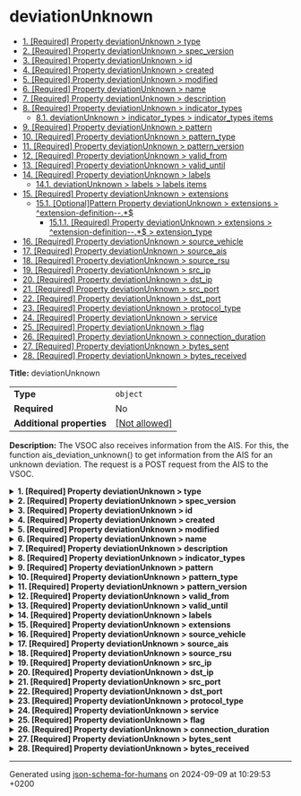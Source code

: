 # deviationUnknown

- [1. [Required] Property deviationUnknown > type](#type)
- [2. [Required] Property deviationUnknown > spec_version](#spec_version)
- [3. [Required] Property deviationUnknown > id](#id)
- [4. [Required] Property deviationUnknown > created](#created)
- [5. [Required] Property deviationUnknown > modified](#modified)
- [6. [Required] Property deviationUnknown > name](#name)
- [7. [Required] Property deviationUnknown > description](#description)
- [8. [Required] Property deviationUnknown > indicator_types](#indicator_types)
  - [8.1. deviationUnknown > indicator_types > indicator_types items](#autogenerated_heading_2)
- [9. [Required] Property deviationUnknown > pattern](#pattern)
- [10. [Required] Property deviationUnknown > pattern_type](#pattern_type)
- [11. [Required] Property deviationUnknown > pattern_version](#pattern_version)
- [12. [Required] Property deviationUnknown > valid_from](#valid_from)
- [13. [Required] Property deviationUnknown > valid_until](#valid_until)
- [14. [Required] Property deviationUnknown > labels](#labels)
  - [14.1. deviationUnknown > labels > labels items](#autogenerated_heading_3)
- [15. [Required] Property deviationUnknown > extensions](#extensions)
  - [15.1. [Optional]Pattern Property deviationUnknown > extensions > ^extension-definition--.*$](#extensions_pattern1)
    - [15.1.1. [Required] Property deviationUnknown > extensions > ^extension-definition--.*$ > extension_type](#extensions_pattern1_extension_type)
- [16. [Required] Property deviationUnknown > source_vehicle](#source_vehicle)
- [17. [Required] Property deviationUnknown > source_ais](#source_ais)
- [18. [Required] Property deviationUnknown > source_rsu](#source_rsu)
- [19. [Required] Property deviationUnknown > src_ip](#src_ip)
- [20. [Required] Property deviationUnknown > dst_ip](#dst_ip)
- [21. [Required] Property deviationUnknown > src_port](#src_port)
- [22. [Required] Property deviationUnknown > dst_port](#dst_port)
- [23. [Required] Property deviationUnknown > protocol_type](#protocol_type)
- [24. [Required] Property deviationUnknown > service](#service)
- [25. [Required] Property deviationUnknown > flag](#flag)
- [26. [Required] Property deviationUnknown > connection_duration](#connection_duration)
- [27. [Required] Property deviationUnknown > bytes_sent](#bytes_sent)
- [28. [Required] Property deviationUnknown > bytes_received](#bytes_received)

**Title:** deviationUnknown

|                           |                                                         |
| ------------------------- | ------------------------------------------------------- |
| **Type**                  | `object`                                                |
| **Required**              | No                                                      |
| **Additional properties** | [[Not allowed]](# "Additional Properties not allowed.") |

**Description:** The VSOC also receives information from the AIS. For this, the function ais_deviation_unknown() to get information from the AIS for an unknown deviation. The request is a POST request from the AIS to the VSOC.

<details>
<summary>
<strong> <a name="type"></a>1. [Required] Property deviationUnknown > type</strong>  

</summary>
<blockquote>

|              |         |
| ------------ | ------- |
| **Type**     | `const` |
| **Required** | Yes     |

**Description:** property extension from the request (coming from the STIX format)

Specific value: `"indicator"`

</blockquote>
</details>

<details>
<summary>
<strong> <a name="spec_version"></a>2. [Required] Property deviationUnknown > spec_version</strong>  

</summary>
<blockquote>

|              |          |
| ------------ | -------- |
| **Type**     | `string` |
| **Required** | Yes      |

**Description:** version of the stix format

</blockquote>
</details>

<details>
<summary>
<strong> <a name="id"></a>3. [Required] Property deviationUnknown > id</strong>  

</summary>
<blockquote>

|              |          |
| ------------ | -------- |
| **Type**     | `string` |
| **Required** | Yes      |

| Restrictions                      |                                                                                 |
| --------------------------------- | ------------------------------------------------------------------------------- |
| **Must match regular expression** | ```^indicator--.*$``` [Test](https://regex101.com/?regex=%5Eindicator--.%2A%24) |

</blockquote>
</details>

<details>
<summary>
<strong> <a name="created"></a>4. [Required] Property deviationUnknown > created</strong>  

</summary>
<blockquote>

|              |             |
| ------------ | ----------- |
| **Type**     | `string`    |
| **Required** | Yes         |
| **Format**   | `date-time` |

**Description:** timestamp of the creation in ISO-8601 (UTC)

</blockquote>
</details>

<details>
<summary>
<strong> <a name="modified"></a>5. [Required] Property deviationUnknown > modified</strong>  

</summary>
<blockquote>

|              |             |
| ------------ | ----------- |
| **Type**     | `string`    |
| **Required** | Yes         |
| **Format**   | `date-time` |

**Description:** timestamp of the modification in ISO-8601 (UTC)

</blockquote>
</details>

<details>
<summary>
<strong> <a name="name"></a>6. [Required] Property deviationUnknown > name</strong>  

</summary>
<blockquote>

|              |         |
| ------------ | ------- |
| **Type**     | `const` |
| **Required** | Yes     |

Specific value: `"Anomaly detection"`

</blockquote>
</details>

<details>
<summary>
<strong> <a name="description"></a>7. [Required] Property deviationUnknown > description</strong>  

</summary>
<blockquote>

|              |         |
| ------------ | ------- |
| **Type**     | `const` |
| **Required** | Yes     |

Specific value: `"An immunological algorithm detected a deviation in real-time dataset."`

</blockquote>
</details>

<details>
<summary>
<strong> <a name="indicator_types"></a>8. [Required] Property deviationUnknown > indicator_types</strong>  

</summary>
<blockquote>

|              |                   |
| ------------ | ----------------- |
| **Type**     | `array of string` |
| **Required** | Yes               |

|                      | Array restrictions |
| -------------------- | ------------------ |
| **Min items**        | 1                  |
| **Max items**        | N/A                |
| **Items unicity**    | True               |
| **Additional items** | False              |
| **Tuple validation** | See below          |

| Each item of this array must be                 | Description |
| ----------------------------------------------- | ----------- |
| [indicator_types items](#indicator_types_items) | -           |

### <a name="autogenerated_heading_2"></a>8.1. deviationUnknown > indicator_types > indicator_types items

|              |          |
| ------------ | -------- |
| **Type**     | `string` |
| **Required** | No       |

</blockquote>
</details>

<details>
<summary>
<strong> <a name="pattern"></a>9. [Required] Property deviationUnknown > pattern</strong>  

</summary>
<blockquote>

|              |          |
| ------------ | -------- |
| **Type**     | `string` |
| **Required** | Yes      |

**Description:** A specific pattern relevant to the reported case

</blockquote>
</details>

<details>
<summary>
<strong> <a name="pattern_type"></a>10. [Required] Property deviationUnknown > pattern_type</strong>  

</summary>
<blockquote>

|              |         |
| ------------ | ------- |
| **Type**     | `const` |
| **Required** | Yes     |

Specific value: `"stix"`

</blockquote>
</details>

<details>
<summary>
<strong> <a name="pattern_version"></a>11. [Required] Property deviationUnknown > pattern_version</strong>  

</summary>
<blockquote>

|              |         |
| ------------ | ------- |
| **Type**     | `const` |
| **Required** | Yes     |

Specific value: `"2.1"`

</blockquote>
</details>

<details>
<summary>
<strong> <a name="valid_from"></a>12. [Required] Property deviationUnknown > valid_from</strong>  

</summary>
<blockquote>

|              |             |
| ------------ | ----------- |
| **Type**     | `string`    |
| **Required** | Yes         |
| **Format**   | `date-time` |

**Description:** timestamp of the start of the validity period in ISO-8601 (UTC)

</blockquote>
</details>

<details>
<summary>
<strong> <a name="valid_until"></a>13. [Required] Property deviationUnknown > valid_until</strong>  

</summary>
<blockquote>

|              |             |
| ------------ | ----------- |
| **Type**     | `string`    |
| **Required** | Yes         |
| **Format**   | `date-time` |

**Description:** timestamp of the end of the validity period in ISO-8601 (UTC)

</blockquote>
</details>

<details>
<summary>
<strong> <a name="labels"></a>14. [Required] Property deviationUnknown > labels</strong>  

</summary>
<blockquote>

|              |                   |
| ------------ | ----------------- |
| **Type**     | `array of string` |
| **Required** | Yes               |

|                      | Array restrictions |
| -------------------- | ------------------ |
| **Min items**        | 1                  |
| **Max items**        | N/A                |
| **Items unicity**    | True               |
| **Additional items** | False              |
| **Tuple validation** | See below          |

| Each item of this array must be | Description |
| ------------------------------- | ----------- |
| [labels items](#labels_items)   | -           |

### <a name="autogenerated_heading_3"></a>14.1. deviationUnknown > labels > labels items

|              |          |
| ------------ | -------- |
| **Type**     | `string` |
| **Required** | No       |

</blockquote>
</details>

<details>
<summary>
<strong> <a name="extensions"></a>15. [Required] Property deviationUnknown > extensions</strong>  

</summary>
<blockquote>

|                           |                                                                           |
| ------------------------- | ------------------------------------------------------------------------- |
| **Type**                  | `object`                                                                  |
| **Required**              | Yes                                                                       |
| **Additional properties** | [[Any type: allowed]](# "Additional Properties of any type are allowed.") |

<details>
<summary>
<strong> <a name="extensions_pattern1"></a>15.1. [Optional]Pattern Property deviationUnknown > extensions > ^extension-definition--.*$</strong>  
> All properties whose name matches the regular expression
```^extension-definition--.*$``` ([Test](https://regex101.com/?regex=%5Eextension-definition--.%2A%24))
must respect the following conditions

</summary>
<blockquote>

|                           |                                                         |
| ------------------------- | ------------------------------------------------------- |
| **Type**                  | `object`                                                |
| **Required**              | No                                                      |
| **Additional properties** | [[Not allowed]](# "Additional Properties not allowed.") |

<details>
<summary>
<strong> <a name="extensions_pattern1_extension_type"></a>15.1.1. [Required] Property deviationUnknown > extensions > ^extension-definition--.*$ > extension_type</strong>  

</summary>
<blockquote>

|              |          |
| ------------ | -------- |
| **Type**     | `string` |
| **Required** | Yes      |

</blockquote>
</details>

</blockquote>
</details>

</blockquote>
</details>

<details>
<summary>
<strong> <a name="source_vehicle"></a>16. [Required] Property deviationUnknown > source_vehicle</strong>  

</summary>
<blockquote>

|              |          |
| ------------ | -------- |
| **Type**     | `string` |
| **Required** | Yes      |

**Description:** VIN of the source vehicle

</blockquote>
</details>

<details>
<summary>
<strong> <a name="source_ais"></a>17. [Required] Property deviationUnknown > source_ais</strong>  

</summary>
<blockquote>

|              |          |
| ------------ | -------- |
| **Type**     | `string` |
| **Required** | Yes      |

**Description:** ID of the source AIS

</blockquote>
</details>

<details>
<summary>
<strong> <a name="source_rsu"></a>18. [Required] Property deviationUnknown > source_rsu</strong>  

</summary>
<blockquote>

|              |          |
| ------------ | -------- |
| **Type**     | `string` |
| **Required** | Yes      |

**Description:** ID of the source RSU

</blockquote>
</details>

<details>
<summary>
<strong> <a name="src_ip"></a>19. [Required] Property deviationUnknown > src_ip</strong>  

</summary>
<blockquote>

|              |          |
| ------------ | -------- |
| **Type**     | `string` |
| **Required** | Yes      |

**Description:** IP address of the source

</blockquote>
</details>

<details>
<summary>
<strong> <a name="dst_ip"></a>20. [Required] Property deviationUnknown > dst_ip</strong>  

</summary>
<blockquote>

|              |          |
| ------------ | -------- |
| **Type**     | `string` |
| **Required** | Yes      |

**Description:** IP address of the destination

</blockquote>
</details>

<details>
<summary>
<strong> <a name="src_port"></a>21. [Required] Property deviationUnknown > src_port</strong>  

</summary>
<blockquote>

|              |          |
| ------------ | -------- |
| **Type**     | `string` |
| **Required** | Yes      |

**Description:** Port of the source

</blockquote>
</details>

<details>
<summary>
<strong> <a name="dst_port"></a>22. [Required] Property deviationUnknown > dst_port</strong>  

</summary>
<blockquote>

|              |          |
| ------------ | -------- |
| **Type**     | `string` |
| **Required** | Yes      |

**Description:** Port of the destination

</blockquote>
</details>

<details>
<summary>
<strong> <a name="protocol_type"></a>23. [Required] Property deviationUnknown > protocol_type</strong>  

</summary>
<blockquote>

|              |          |
| ------------ | -------- |
| **Type**     | `string` |
| **Required** | Yes      |

</blockquote>
</details>

<details>
<summary>
<strong> <a name="service"></a>24. [Required] Property deviationUnknown > service</strong>  

</summary>
<blockquote>

|              |          |
| ------------ | -------- |
| **Type**     | `string` |
| **Required** | Yes      |

</blockquote>
</details>

<details>
<summary>
<strong> <a name="flag"></a>25. [Required] Property deviationUnknown > flag</strong>  

</summary>
<blockquote>

|              |          |
| ------------ | -------- |
| **Type**     | `string` |
| **Required** | Yes      |

</blockquote>
</details>

<details>
<summary>
<strong> <a name="connection_duration"></a>26. [Required] Property deviationUnknown > connection_duration</strong>  

</summary>
<blockquote>

|              |          |
| ------------ | -------- |
| **Type**     | `string` |
| **Required** | Yes      |

</blockquote>
</details>

<details>
<summary>
<strong> <a name="bytes_sent"></a>27. [Required] Property deviationUnknown > bytes_sent</strong>  

</summary>
<blockquote>

|              |          |
| ------------ | -------- |
| **Type**     | `string` |
| **Required** | Yes      |

</blockquote>
</details>

<details>
<summary>
<strong> <a name="bytes_received"></a>28. [Required] Property deviationUnknown > bytes_received</strong>  

</summary>
<blockquote>

|              |          |
| ------------ | -------- |
| **Type**     | `string` |
| **Required** | Yes      |

</blockquote>
</details>

----------------------------------------------------------------------------------------------------------------------------
Generated using [json-schema-for-humans](https://github.com/coveooss/json-schema-for-humans) on 2024-09-09 at 10:29:53 +0200